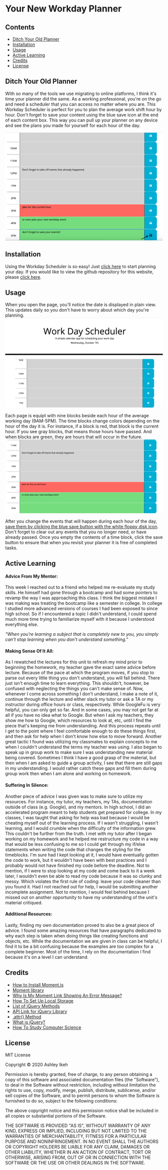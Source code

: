 # **Your New Workday Planner**

## Contents

* [Ditch Your Old Planner](#ditch-your-old-planner)
* [Installation](#installation)
* [Usage](#usage)
* [Active Learning](#active-learning)
* [Credits](#credits)
* [License](#license)



## **Ditch Your Old Planner**

With so many of the tools we use migrating to online platforms, I think it's time your planner did the same. As a working professional, you're on the go and need a scheduler that you can access no matter where you are. This Workday Scheduler is perfect for you to plan the average work shift hour by hour. Don't forget to save your content using the blue save icon at the end of each content box. This way you can pull up your planner on any device and see the plans you made for yourself for each hour of the day.

![Save your work with the floppy disk icon](Images/save-your-events-scrsh.png)

## **Installation**

Using the Workday Scheduler is so easy! Just [click here](https://aikeh2021.github.io/work-day-scheduler/) to start planning your day. If you would like to view the github repository for this website, please [click here](https://github.com/Aikeh2021/work-day-scheduler).


## **Usage**

When you open the page, you'll notice the date is displayed in plain view. This updates daily so you don't have to worry about which day you're planning. 
![Today's date](Images/changing-date-scrsh.png)

Each page is equipt with nine blocks beside each hour of the average working day (9AM-5PM). The time blocks change colors depending on the hour of the day it is. For instance, if a block is red, that block is the current hour. If you see gray blocks, that means those hours have passed. And when blocks are green, they are hours that will occur in the future.
![Block colors changing according to time](Images/changing-hour-events-scrsh.png)

After you change the events that will happen during each hour of the day, [save them by clicking the blue save button with the white floppy disk icon](#ditch-your-old-planner). 
Don't forget to clear out any events that you no longer need, or have already passed. Once you empty the contents of a time block, click the save button to ensure that when you revisit your planner it is free of completed tasks. 


## **Active Learning**


#### **Advice From My Mentor:**
This week I reached out to a friend who helped me re-evaluate my study skills. He himself had gone through a bootcamp and had some pointers to revamp the way I was approaching this class. I think the biggest mistake I was making was treating the bootcamp like a semester in college. In college I studied more advanced versions of courses I had been exposed to since high school. So if I encountered a topic I didn't understand, I could spend much more time trying to familiarize myself with it because I understood everything else.


*"When you're learning a subject that is completely new to you, you simply can't stop learning when you don't understand something."* 


#### **Making Sense Of It All:**
As I rewatched the lectures for this unit to refresh my mind prior to beginning the homework, my teacher gave the exact same advice before lecture. Because of the pace at which the program moves, if you stop to parse out every little thing you don't understand, you will fall behind. There just isn't enough time to learn everything. This shouldn't, however, be confused with neglecting the things you can't make sense of.
Now, whenever I come across something I don't understand, I make a note of it, continue through the lecture and either slack my tutor or ask a TA or my instructor during office hours or class, respectively. While GoogleFu is very helpful, you can only get so far. And in some cases, you may not get far at all if you have no idea what to Google. But when I ask my  teachers, they show me how to Google, which resources to look at, etc, until I find the piece that's keeping me from understanding.
And this process repeats until I get to the point where I feel comfortable enough to do these things first, and then ask for help when I don't know how else to move forward.
Another great tactic I found was utilizing my classmates to explain concepts to me when I couldn't understand the terms my teacher was using. I also began to speak up in group work to make sure I was understanding new material being covered. Sometimes I think I have a good grasp of the material, but then when I am asked to guide a group activity, I see that there are still gaps in my understanding. I would rather catch these gaps and fill them during group work then when I am alone and working on homework.

#### **Suffering In Silence:**
Another piece of advice I was given was to make sure to utilize my resources. For instance, my tutor, my teachers, my TAs, documentation outside of class (e.g. Google), and my mentors. In high school, I did an accelerated program meant to help students get prepared for college. In my classes, I was taught that asking for help was bad because I would be cheating myself out of the learning process. If I wasn't struggling, I wasn't learning, and I would crumble when the difficulty of the information grew.
This couldn't be further from the truth. I met with my tutor after I began working on my homework and he helped me restructure my code in a way that would be less confusing to me so I could get through my if/else statements when writing the code that changes the styling for the timeblocks. 
I'm sure had I kept looking at it, I would have eventually gotten the code to work, but it wouldn't have been with best practices and I probably would not have finished my code before the deadline. Not to mention, if I were to stop looking at my code and come back to it a week later, I wouldn't even be able to read my code because it was so clunky and messy. Which violates the first rule of coding: leave your code cleaner than you found it. Had I not reached out for help, I would be submitting another incomplete assignment. Not to mention, I would feel behind because I missed out on another opportunity to have my understanding of the unit's material critiqued.  

#### **Additional Resources:**
Lastly, finding my own documentation proved to also be a great piece of advice. I found some amazing resources that have paragraphs dedicated to why each step is taken when doing things like creating functions and objects, etc. While the documentation we are given in class can be helpful, I find it to be a bit confusing because the examples are too complex for a complete beginner. Most of the time, I rely on the documentation I find because it's on a level I can understand. 

## **Credits**

* [How to Install Moment.js](https://www.youtube.com/watch?v=n80RRNS1k64)
* [Moment library](https://momentjs.com/)
* [Why Is My Moment Link Showing An Error Message?](https://support.google.com/webdesigner/thread/71102880?hl=en)
* [How To Set Up Local Storage](https://www.codegrepper.com/code-examples/matlab/How+does+jQuery+store+data+in+local+storage%3F)
* [List of jQuery Methods](https://api.jquery.com)
* [API Link for jQuery Library](https://code.jquery.com/)
* [.attr() Method](https://api.jquery.com/attr/)
* [What is jQuery?](https://www.w3schools.com/jquery/jquery_intro.asp)
* [How To Study Computer Science](https://www.mastersportal.com/articles/434/5-study-tips-that-will-make-you-a-successful-computer-science-student.html)



## License

MIT License

Copyright © 2020 Ashley Ikeh

Permission is hereby granted, free of charge, to any person obtaining a copy
of this software and associated documentation files (the "Software"), to deal
in the Software without restriction, including without limitation the rights
to use, copy, modify, merge, publish, distribute, sublicense, and/or sell
copies of the Software, and to permit persons to whom the Software is
furnished to do so, subject to the following conditions:

The above copyright notice and this permission notice shall be included in all
copies or substantial portions of the Software.

THE SOFTWARE IS PROVIDED "AS IS", WITHOUT WARRANTY OF ANY KIND, EXPRESS OR
IMPLIED, INCLUDING BUT NOT LIMITED TO THE WARRANTIES OF MERCHANTABILITY,
FITNESS FOR A PARTICULAR PURPOSE AND NONINFRINGEMENT. IN NO EVENT SHALL THE
AUTHORS OR COPYRIGHT HOLDERS BE LIABLE FOR ANY CLAIM, DAMAGES OR OTHER
LIABILITY, WHETHER IN AN ACTION OF CONTRACT, TORT OR OTHERWISE, ARISING FROM,
OUT OF OR IN CONNECTION WITH THE SOFTWARE OR THE USE OR OTHER DEALINGS IN THE
SOFTWARE.
